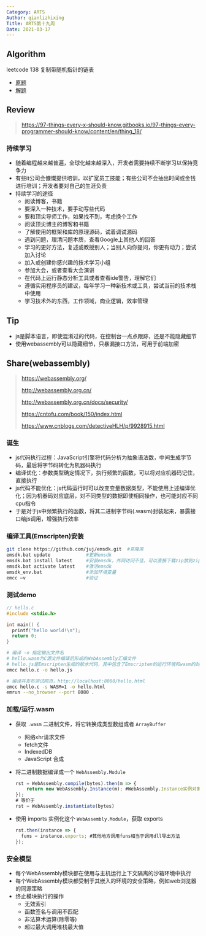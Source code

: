 ```yaml
---
Category: ARTS
Author: qianlizhixing
Title: ARTS第十九周
Date: 2021-03-17
---
```


## Algorithm

leetcode 138 复制带随机指针的链表

- [原题](https://leetcode-cn.com/problems/copy-list-with-random-pointer/)
- [解题](https://github.com/qianlizhixing12/coding-training/blob/main/leetcode/138.cpp)

## Review

> https://97-things-every-x-should-know.gitbooks.io/97-things-every-programmer-should-know/content/en/thing_18/

### 持续学习

- 随着编程越来越普遍，全球化越来越深入，开发者需要持续不断学习以保持竞争力
- 有些it公司会慷慨提供培训，以扩宽员工技能；有些公司不会抽出时间或金钱进行培训；开发者要对自己的生涯负责
- 持续学习的途径
  - 阅读博客，书籍
  - 要深入一种技术，要手动写些代码
  - 要和顶尖导师工作，如果找不到，考虑换个工作
  - 阅读顶尖博主的博客和书籍
  - 了解使用的框架和库的原理源码，试着调试源码
  - 遇到问题，理清问题本质，查看Google上其他人的回答
  - 学习的更好方法，复述或教授别人；当别人向你提问，你更有动力；尝试加入讨论
  - 加入或创建你感兴趣的技术学习小组
  - 参加大会，或者查看大会演讲
  - 在代码上运行静态分析工具或者查看ide警告，理解它们
  - 遵循实用程序员的建议，每年学习一种新技术或工具，尝试当前的技术栈中使用
  - 学习技术外的东西，工作领域，商业逻辑，效率管理

## Tip

- js是脚本语言，即使混淆过的代码，在控制台一点点跟踪，还是不能隐藏细节
- 使用webassembly可以隐藏细节，只暴漏接口方法，可用于前端加密

## Share(webassembly)

> https://webassembly.org/
>
> http://webassembly.org.cn/
>
> http://webassembly.org.cn/docs/security/
>
> https://cntofu.com/book/150/index.html
>
> https://www.cnblogs.com/detectiveHLH/p/9928915.html

### 诞生

- js代码执行过程：JavaScript引擎将代码分析为抽象语法数，中间生成字节码，最后将字节码转化为机器码执行
- 编译优化：参数类型确定情况下，执行频繁的函数，可以将对应机器码记住，直接执行
- js代码不能优化：js代码运行时可以改变变量数据类型，不能使用上述编译优化；因为机器码对应底层，对不同类型的数据即使相同操作，也可能对应不同cpu指令
- 于是对于js中频繁执行的函数，将其二进制字节码(.wasm)封装起来，暴露接口给js调用，增强执行效率

### 编译工具(Emscripten)安装

```bash
git clone https://github.com/juj/emsdk.git  #克隆库
emsdk.bat update             #更新emsdk
emsdk.bat install latest     #安装emsdk，外网访问不佳，可以直接下载zip放到zip目录
emsdk.bat activate latest    #激活emsdk
emsdk_env.bat                #添加环境变量
emcc –v                      #验证
```

### 测试demo

```c
// hello.c
#include <stdio.h>

int main() {
  printf("hello world!\n");
  return 0;
}
```

```bash
# 编译 -o 指定输出文件名
# hello.wasm为C源文件编译后形成的WebAssembly汇编文件
# hello.js是Emscripten生成的胶水代码，其中包含了Emscripten的运行环境和wasm的封装，导入hello.js即可自动完成.wasm载入/编译/实例化、运行时初始化等繁杂的工作
emcc hello.c -o hello.js

# 编译并发布测试网页，http://localhost:8080/hello.html
emcc hello.c -s WASM=1 -o hello.html
emrun --no_browser --port 8080 .
```

### 加载/运行.wasm

- 获取 `.wasm` 二进制文件，将它转换成类型数组或者 `ArrayBuffer`

  - 网络xhr请求文件
  - fetch文件
  - IndexedDB
  - JavaScript 合成

- 将二进制数据编译成一个 `WebAssembly.Module`

  ```javascript
  rst = WebAssembly.compile(bytes).then(m => {
      return new WebAssembly.Instance(m); #WebAssembly.Instance实例对象是无状态的
  });
  # 等价于
  rst = WebAssembly.instantiate(bytes)
  ```

- 使用 imports 实例化这个 `WebAssembly.Module`，获取 exports

  ```javascript
  rst.then(instance => {
  	funs = instance.exports; #其他地方调用funs相当于调用dll导出方法
  });
  ```

### 安全模型

- 每个WebAssembly模块都在使用与主机运行上下文隔离的沙箱环境中执行
- 每个WebAssembly模块都受制于其嵌入的环境的安全策略，例如web浏览器的同源策略
- 终止模块执行的操作
  - 无效索引
  - 函数签名与调用不匹配
  - 非法算术运算(除零等)
  - 超过最大调用堆栈最大值